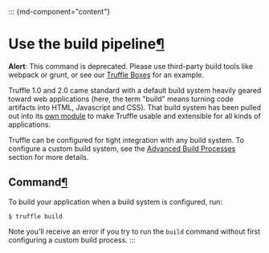 <div>

::: {md-component="content"}
# Use the build pipeline[¶](#use-the-build-pipeline "Permanent link")

**Alert**: This command is deprecated. Please use third-party build
tools like webpack or grunt, or see our [Truffle Boxes](/boxes) for an
example.

Truffle 1.0 and 2.0 came standard with a default build system heavily
geared toward web applications (here, the term \"build\" means turning
code artifacts into HTML, Javascript and CSS). That build system has
been pulled out into its [own
module](https://github.com/trufflesuite/truffle-default-builder/tree/master)
to make Truffle usable and extensible for all kinds of applications.

Truffle can be configured for tight integration with any build system.
To configure a custom build system, see the [Advanced Build
Processes](/docs/truffle/advanced/build-processes) section for more
details.

## Command[¶](#command "Permanent link")

To build your application when a build system is configured, run:

<div>

    $ truffle build

</div>

Note you\'ll receive an error if you try to run the `build` command
without first configuring a custom build process.
:::

</div>
